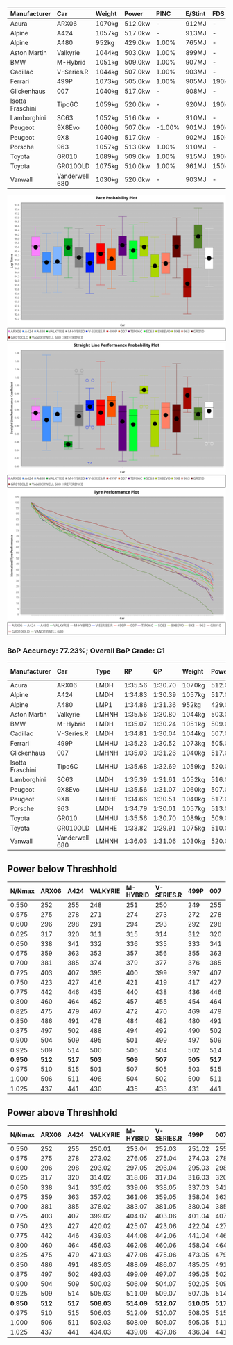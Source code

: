 | Manufacturer     | Car            | Weight | Power   | PINC    | E/Stint | FDS     |
|:-|:-|:-|:-|:-|:-|:-|
| Acura            | ARX06          | 1070kg | 512.0kw |    -    | 912MJ   |    -    |
| Alpine           | A424           | 1057kg | 517.0kw |    -    | 913MJ   |    -    |
| Alpine           | A480           | 952kg  | 429.0kw | 1.00%   | 765MJ   |    -    |
| Aston Martin     | Valkyrie       | 1044kg | 503.0kw | 1.00%   | 899MJ   |    -    |
| BMW              | M-Hybrid       | 1051kg | 509.0kw | 1.00%   | 907MJ   |    -    |
| Cadillac         | V-Series.R     | 1044kg | 507.0kw | 1.00%   | 903MJ   |    -    |
| Ferrari          | 499P           | 1073kg | 505.0kw | 1.00%   | 905MJ   | 190kph  |
| Glickenhaus      | 007            | 1040kg | 517.0kw |    -    | 908MJ   |    -    |
| Isotta Fraschini | Tipo6C         | 1059kg | 520.0kw |    -    | 920MJ   | 190kph  |
| Lamborghini      | SC63           | 1052kg | 516.0kw |    -    | 910MJ   |    -    |
| Peugeot          | 9X8Evo         | 1060kg | 507.0kw | -1.00%  | 901MJ   | 190kph  |
| Peugeot          | 9X8            | 1040kg | 517.0kw |    -    | 902MJ   | 150kph  |
| Porsche          | 963            | 1057kg | 513.0kw | 1.00%   | 910MJ   |    -    |
| Toyota           | GR010          | 1089kg | 509.0kw | 1.00%   | 915MJ   | 190kph  |
| Toyota           | GR010OLD       | 1075kg | 510.0kw | 1.00%   | 961MJ   | 150kph  |
| Vanwall          | Vanderwell 680 | 1030kg | 520.0kw |    -    | 903MJ   |    -    |

![PACECHART](./IMG/ACOMETHOD.png)
![STRAIGHTLINEPERFORMANCECHART](./IMG/ACOMETHOD_sp.png)
![TYREPERFORMANCECHART](./IMG/ACOMETHOD_tw.png)

### BoP Accuracy: 77.23%; Overall BoP Grade: C1
| Manufacturer     | Car            | Type  | RP      | QP      | Weight | Power¹  | Threshhold | PINC    | Power²   | E/Stint | AVG Vmax  | FDS     | RDLC | L/Stint | BOP-Grade | Model Accuracy | Model Points | Match%  | SimDiff |
|:-|:-|:-|:-|:-|:-|:-|:-|:-|:-|:-|:-|:-|:-|:-|:-|:-|:-|:-|:-|
| Acura            | ARX06          | LMDH  | 1:35.56 | 1:30.70 | 1070kg | 512.0kw | 210.0kph   |    -    | 512.00kw |  912MJ  | 299.73kph |    -    | 1.01 | 37      | +C1       | 100.00%        | 996          | 76.25%  | #       |
| Alpine           | A424           | LMDH  | 1:34.83 | 1:30.39 | 1057kg | 517.0kw | 210.0kph   |    -    | 517.00kw |  913MJ  | 298.12kph |    -    | 1.03 | 37      | -B2       | 98.94%         | 2047         | 84.96%  | #       |
| Alpine           | A480           | LMP1  | 1:34.86 | 1:31.36 |  952kg | 429.0kw | 210.0kph   | 1.00%   | 433.30kw |  765MJ  | 298.22kph |    -    | 0.98 | 34      | -B1       | 92.36%         | 1643         | 89.76%  | #       |
| Aston Martin     | Valkyrie       | LMHNH | 1:35.56 | 1:30.80 | 1044kg | 503.0kw | 210.0kph   | 1.00%   | 508.00kw |  899MJ  | 287.73kph |    -    | 1.05 | 37      | +D2       | 100.00%        | 247          | 60.16%  | #       |
| BMW              | M-Hybrid       | LMDH  | 1:35.07 | 1:30.24 | 1051kg | 509.0kw | 210.0kph   | 1.00%   | 514.10kw |  907MJ  | 300.42kph |    -    | 1.03 | 37      | ~A1       | 98.84%         | 3070         | 97.84%  | #       |
| Cadillac         | V-Series.R     | LMDH  | 1:34.81 | 1:30.04 | 1044kg | 507.0kw | 210.0kph   | 1.00%   | 512.10kw |  903MJ  | 302.39kph |    -    | 1.03 | 37      | -B2       | 98.94%         | 5427         | 83.83%  | #       |
| Ferrari          | 499P           | LMHHU | 1:35.23 | 1:30.52 | 1073kg | 505.0kw | 210.0kph   | 1.00%   | 510.10kw |  905MJ  | 299.51kph | 190kph  | 1.03 | 37      | ~A1       | 100.00%        | 6554         | 100.00% | #       |
| Glickenhaus      | 007            | LMHNH | 1:35.03 | 1:31.26 | 1040kg | 517.0kw | 210.0kph   |    -    | 517.00kw |  908MJ  | 305.23kph |    -    | 0.95 | 37      | ~A1       | 93.90%         | 2170         | 98.72%  | #       |
| Isotta Fraschini | Tipo6C         | LMHHU | 1:35.68 | 1:32.69 | 1059kg | 520.0kw | 210.0kph   |    -    | 520.00kw |  920MJ  | 297.74kph | 190kph  | 1.06 | 37      | +Ω1       | 97.73%         | 129          | 47.97%  | +0.54   |
| Lamborghini      | SC63           | LMDH  | 1:35.39 | 1:31.61 | 1052kg | 516.0kw | 210.0kph   |    -    | 516.00kw |  910MJ  | 296.47kph |    -    | 1.05 | 37      | +B1       | 100.00%        | 784          | 88.76%  | +0.06   |
| Peugeot          | 9X8Evo         | LMHHU | 1:35.56 | 1:31.07 | 1060kg | 507.0kw | 210.0kph   | -1.00%  | 501.90kw |  901MJ  | 309.50kph | 190kph  | 1.00 | 37      | +B2       | 100.00%        | 1457         | 82.22%  | +0.68   |
| Peugeot          | 9X8            | LMHHE | 1:34.66 | 1:30.51 | 1040kg | 517.0kw | 210.0kph   |    -    | 517.00kw |  902MJ  | 297.45kph | 150kph  | 1.04 | 37      | -C1       | 99.16%         | 4816         | 75.12%  | #       |
| Porsche          | 963            | LMDH  | 1:34.79 | 1:30.01 | 1057kg | 513.0kw | 210.0kph   | 1.00%   | 518.10kw |  910MJ  | 300.11kph |    -    | 1.02 | 37      | -B2       | 99.91%         | 14205        | 82.21%  | #       |
| Toyota           | GR010          | LMHHU | 1:35.56 | 1:30.70 | 1089kg | 509.0kw | 210.0kph   | 1.00%   | 514.10kw |  915MJ  | 296.60kph | 190kph  | 1.02 | 37      | +C1       | 99.73%         | 4795         | 77.39%  | #       |
| Toyota           | GR010OLD       | LMHHE | 1:33.82 | 1:29.91 | 1075kg | 510.0kw | 210.0kph   | 1.00%   | 515.10kw |  961MJ  | 306.58kph | 150kph  | 1.02 | 37      | -Ω1       | 94.52%         | 690          | 27.82%  | #       |
| Vanwall          | Vanderwell 680 | LMHNH | 1:36.03 | 1:31.06 | 1030kg | 520.0kw | 210.0kph   |    -    | 520.00kw |  903MJ  | 302.06kph |    -    | 1.01 | 37      | +D2       | 95.37%         | 639          | 62.69%  | #       |

## Power below Threshhold
| N/Nmax    | ARX06   | A424    | VALKYRIE | M-HYBRID | V-SERIES.R | 499P    | 007     | TIPO6C  | SC63    | 9X8EVO  | 9X8     | 963     | GR010   | GR010OLD | VANDERWELL 680 | ​     | RPM      | A480       |
|:-|:-|:-|:-|:-|:-|:-|:-|:-|:-|:-|:-|:-|:-|:-|:-|:-|:-|:-|
|  0.550    |  252    |  255    |  248     |  251     |  250       |  249    |  255    |  256    |  254    |  250    |  255    |  253    |  251    |  251     |  256           |  ​    |   --     |  0.00      |
|  0.575    |  275    |  278    |  271     |  274     |  273       |  272    |  278    |  279    |  277    |  273    |  278    |  276    |  274    |  274     |  279           |  ​    |   --     |  0.00      |
|  0.600    |  296    |  298    |  291     |  294     |  293       |  292    |  298    |  300    |  298    |  293    |  298    |  296    |  294    |  295     |  300           |  ​    |   --     |  0.00      |
|  0.625    |  317    |  320    |  311     |  315     |  314       |  312    |  320    |  322    |  319    |  314    |  320    |  317    |  315    |  316     |  322           |  ​    |   --     |  0.00      |
|  0.650    |  338    |  341    |  332     |  336     |  335       |  333    |  341    |  343    |  340    |  335    |  341    |  338    |  336    |  337     |  343           |  ​    |   --     |  0.00      |
|  0.675    |  359    |  363    |  353     |  357     |  356       |  355    |  363    |  365    |  362    |  356    |  363    |  360    |  357    |  358     |  365           |  ​    |   --     |  0.00      |
|  0.700    |  381    |  385    |  374     |  379     |  377       |  376    |  385    |  387    |  384    |  377    |  385    |  382    |  379    |  380     |  387           |  ​    |   --     |  0.00      |
|  0.725    |  403    |  407    |  395     |  400     |  399       |  397    |  407    |  409    |  406    |  399    |  407    |  403    |  400    |  401     |  409           |  ​    |   --     |  0.00      |
|  0.750    |  423    |  427    |  416     |  421     |  419       |  417    |  427    |  430    |  427    |  419    |  427    |  424    |  421    |  422     |  430           |  ​    |   --     |  0.00      |
|  0.775    |  442    |  446    |  435     |  440     |  438       |  436    |  446    |  449    |  446    |  438    |  446    |  443    |  440    |  441     |  449           |  ​    |  5000    |  253.56    |
|  0.800    |  460    |  464    |  452     |  457     |  455       |  454    |  464    |  467    |  463    |  455    |  464    |  461    |  457    |  458     |  467           |  ​    |  5500    |  299.66    |
|  0.825    |  475    |  479    |  467     |  472     |  470       |  469    |  479    |  482    |  478    |  470    |  479    |  476    |  472    |  473     |  482           |  ​    |  6000    |  334.74    |
|  0.850    |  486    |  491    |  478     |  484     |  482       |  480    |  491    |  494    |  490    |  482    |  491    |  487    |  484    |  485     |  494           |  ​    |  6500    |  377.83    |
|  0.875    |  497    |  502    |  488     |  494     |  492       |  490    |  502    |  505    |  501    |  492    |  502    |  498    |  494    |  495     |  505           |  ​    |  7000    |  421.93    |
|  0.900    |  504    |  509    |  495     |  501     |  499       |  497    |  509    |  512    |  508    |  499    |  509    |  505    |  501    |  502     |  512           |  ​    |  7500    |  432.96    |
|  0.925    |  509    |  514    |  500     |  506     |  504       |  502    |  514    |  517    |  513    |  504    |  514    |  510    |  506    |  507     |  517           |  ​    |  8000    |  428.95    |
| **0.950** | **512** | **517** | **503**  | **509**  | **507**    | **505** | **517** | **520** | **516** | **507** | **517** | **513** | **509** | **510**  | **520**        | **​** | **8500** | **431.95** |
|  0.975    |  510    |  515    |  501     |  507     |  505       |  503    |  515    |  518    |  514    |  505    |  515    |  511    |  507    |  508     |  518           |  ​    |  9000    |  215.48    |
|  1.000    |  506    |  511    |  498     |  504     |  502       |  500    |  511    |  514    |  510    |  502    |  511    |  507    |  504    |  505     |  514           |  ​    |   --     |  0.00      |
|  1.025    |  437    |  441    |  430     |  435     |  433       |  431    |  441    |  444    |  441    |  433    |  441    |  438    |  435    |  436     |  444           |  ​    |   --     |  0.00      |

## Power above Threshhold
| N/Nmax    | ARX06   | A424    | VALKYRIE   | M-HYBRID   | V-SERIES.R | 499P       | 007     | TIPO6C  | SC63    | 9X8EVO     | 9X8     | 963        | GR010      | GR010OLD   | VANDERWELL 680 | ​     | RPM      | A480       |
|:-|:-|:-|:-|:-|:-|:-|:-|:-|:-|:-|:-|:-|:-|:-|:-|:-|:-|:-|
|  0.550    |  252    |  255    |  250.01    |  253.04    |  252.03    |  251.02    |  255    |  256    |  254    |  247.46    |  255    |  255.06    |  253.04    |  254.05    |  256           |  ​    |   --     |  0.00      |
|  0.575    |  275    |  278    |  273.02    |  276.05    |  275.04    |  274.03    |  278    |  279    |  277    |  270.50    |  278    |  278.07    |  276.05    |  277.05    |  279           |  ​    |   --     |  0.00      |
|  0.600    |  296    |  298    |  293.02    |  297.05    |  296.04    |  295.03    |  298    |  300    |  298    |  290.54    |  298    |  299.08    |  297.05    |  297.06    |  300           |  ​    |   --     |  0.00      |
|  0.625    |  317    |  320    |  314.02    |  318.06    |  317.04    |  316.03    |  320    |  322    |  319    |  310.58    |  320    |  321.08    |  318.06    |  319.06    |  322           |  ​    |   --     |  0.00      |
|  0.650    |  338    |  341    |  335.02    |  339.06    |  338.05    |  337.03    |  341    |  343    |  340    |  331.61    |  341    |  342.09    |  339.06    |  340.07    |  343           |  ​    |   --     |  0.00      |
|  0.675    |  359    |  363    |  357.02    |  361.06    |  359.05    |  358.04    |  363    |  365    |  362    |  352.65    |  363    |  364.09    |  361.06    |  362.07    |  365           |  ​    |   --     |  0.00      |
|  0.700    |  381    |  385    |  378.02    |  383.07    |  381.05    |  380.04    |  385    |  387    |  384    |  373.69    |  385    |  386.10    |  383.07    |  383.07    |  387           |  ​    |   --     |  0.00      |
|  0.725    |  403    |  407    |  399.02    |  404.07    |  403.06    |  401.04    |  407    |  409    |  406    |  394.73    |  407    |  407.10    |  404.07    |  405.08    |  409           |  ​    |   --     |  0.00      |
|  0.750    |  423    |  427    |  420.02    |  425.07    |  423.06    |  422.04    |  427    |  430    |  427    |  414.77    |  427    |  428.11    |  425.07    |  426.08    |  430           |  ​    |   --     |  0.00      |
|  0.775    |  442    |  446    |  439.03    |  444.08    |  442.06    |  441.04    |  446    |  449    |  446    |  433.80    |  446    |  447.11    |  444.08    |  445.09    |  449           |  ​    |  5000    |  253.56    |
|  0.800    |  460    |  464    |  456.03    |  462.08    |  460.06    |  458.04    |  464    |  467    |  463    |  450.84    |  464    |  465.12    |  462.08    |  463.09    |  467           |  ​    |  5500    |  299.66    |
|  0.825    |  475    |  479    |  471.03    |  477.08    |  475.06    |  473.05    |  479    |  482    |  478    |  465.86    |  479    |  480.12    |  477.08    |  478.09    |  482           |  ​    |  6000    |  334.74    |
|  0.850    |  486    |  491    |  483.03    |  488.09    |  486.07    |  485.05    |  491    |  494    |  490    |  476.88    |  491    |  492.12    |  488.09    |  489.09    |  494           |  ​    |  6500    |  377.83    |
|  0.875    |  497    |  502    |  493.03    |  499.09    |  497.07    |  495.05    |  502    |  505    |  501    |  486.90    |  502    |  503.13    |  499.09    |  500.10    |  505           |  ​    |  7000    |  421.93    |
|  0.900    |  504    |  509    |  500.03    |  506.09    |  504.07    |  502.05    |  509    |  512    |  508    |  493.92    |  509    |  510.13    |  506.09    |  507.10    |  512           |  ​    |  7500    |  432.96    |
|  0.925    |  509    |  514    |  505.03    |  511.09    |  509.07    |  507.05    |  514    |  517    |  513    |  498.92    |  514    |  515.13    |  511.09    |  512.10    |  517           |  ​    |  8000    |  428.95    |
| **0.950** | **512** | **517** | **508.03** | **514.09** | **512.07** | **510.05** | **517** | **520** | **516** | **501.93** | **517** | **518.13** | **514.09** | **515.10** | **520**        | **​** | **8500** | **431.95** |
|  0.975    |  510    |  515    |  506.03    |  512.09    |  510.07    |  508.05    |  515    |  518    |  514    |  499.93    |  515    |  516.13    |  512.09    |  513.10    |  518           |  ​    |  9000    |  215.48    |
|  1.000    |  506    |  511    |  503.03    |  508.09    |  506.07    |  505.05    |  511    |  514    |  510    |  496.92    |  511    |  512.13    |  508.09    |  509.10    |  514           |  ​    |   --     |  0.00      |
|  1.025    |  437    |  441    |  434.03    |  439.08    |  437.06    |  436.04    |  441    |  444    |  441    |  428.79    |  441    |  442.11    |  439.08    |  440.09    |  444           |  ​    |   --     |  0.00      |
